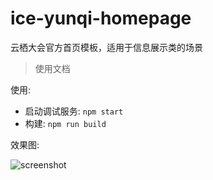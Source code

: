 # ice-yunqi-homepage

云栖大会官方首页模板，适用于信息展示类的场景

> 使用文档

使用:

- 启动调试服务: `npm start`
- 构建: `npm run build`

效果图:

![screenshot](https://img.alicdn.com/tfs/TB1ZuTBtbwrBKNjSZPcXXXpapXa-2840-1596.png)
